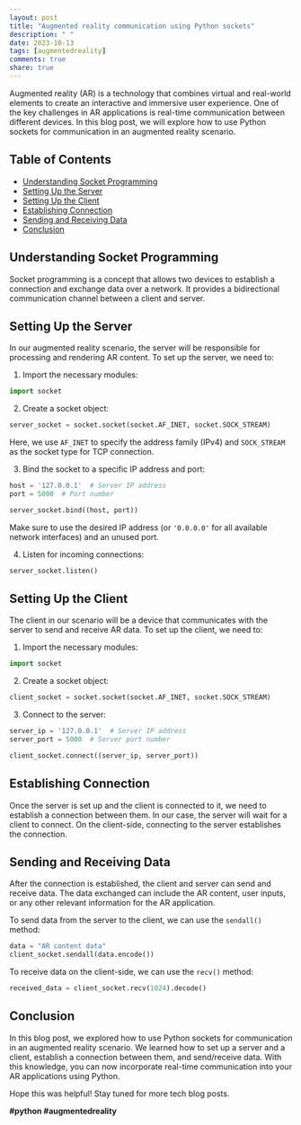 ```yaml
---
layout: post
title: "Augmented reality communication using Python sockets"
description: " "
date: 2023-10-13
tags: [augmentedreality]
comments: true
share: true
---
```


Augmented reality (AR) is a technology that combines virtual and real-world elements to create an interactive and immersive user experience. One of the key challenges in AR applications is real-time communication between different devices. In this blog post, we will explore how to use Python sockets for communication in an augmented reality scenario.

## Table of Contents
- [Understanding Socket Programming](#understanding-socket-programming)
- [Setting Up the Server](#setting-up-the-server)
- [Setting Up the Client](#setting-up-the-client)
- [Establishing Connection](#establishing-connection)
- [Sending and Receiving Data](#sending-and-receiving-data)
- [Conclusion](#conclusion)

## Understanding Socket Programming

Socket programming is a concept that allows two devices to establish a connection and exchange data over a network. It provides a bidirectional communication channel between a client and server.

## Setting Up the Server

In our augmented reality scenario, the server will be responsible for processing and rendering AR content. To set up the server, we need to:

1. Import the necessary modules:
```python
import socket
```

2. Create a socket object:
```python
server_socket = socket.socket(socket.AF_INET, socket.SOCK_STREAM)
```
Here, we use `AF_INET` to specify the address family (IPv4) and `SOCK_STREAM` as the socket type for TCP connection.

3. Bind the socket to a specific IP address and port:
```python
host = '127.0.0.1'  # Server IP address
port = 5000  # Port number

server_socket.bind((host, port))
```
Make sure to use the desired IP address (or `'0.0.0.0'` for all available network interfaces) and an unused port.

4. Listen for incoming connections:
```python
server_socket.listen()
```

## Setting Up the Client

The client in our scenario will be a device that communicates with the server to send and receive AR data. To set up the client, we need to:

1. Import the necessary modules:
```python
import socket
```

2. Create a socket object:
```python
client_socket = socket.socket(socket.AF_INET, socket.SOCK_STREAM)
```

3. Connect to the server:
```python
server_ip = '127.0.0.1'  # Server IP address
server_port = 5000  # Server port number

client_socket.connect((server_ip, server_port))
```

## Establishing Connection

Once the server is set up and the client is connected to it, we need to establish a connection between them. In our case, the server will wait for a client to connect. On the client-side, connecting to the server establishes the connection.

## Sending and Receiving Data

After the connection is established, the client and server can send and receive data. The data exchanged can include the AR content, user inputs, or any other relevant information for the AR application.

To send data from the server to the client, we can use the `sendall()` method:
```python
data = "AR content data"
client_socket.sendall(data.encode())
```

To receive data on the client-side, we can use the `recv()` method:
```python
received_data = client_socket.recv(1024).decode()
```

## Conclusion

In this blog post, we explored how to use Python sockets for communication in an augmented reality scenario. We learned how to set up a server and a client, establish a connection between them, and send/receive data. With this knowledge, you can now incorporate real-time communication into your AR applications using Python.

Hope this was helpful! Stay tuned for more tech blog posts.

**#python #augmentedreality**